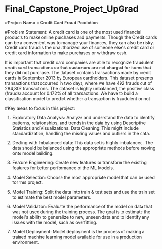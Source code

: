 # Final_Capstone_Project_UpGrad

#Project Name = Credit Card Fraud Prediction 

#Problem Statement:
A credit card is one of the most used financial products to make online purchases and payments. Though the Credit cards can be a convenient way to manage your finances, they can also be risky. Credit card fraud is the unauthorized use of someone else's credit card or credit card information to make purchases or withdraw cash.

It is important that credit card companies are able to recognize fraudulent credit card transactions so that customers are not charged for items that they did not purchase. The dataset contains transactions made by credit cards in September 2013 by European cardholders. This dataset presents transactions that occurred in two days, where we have 492 frauds out of 284,807 transactions. The dataset is highly unbalanced, the positive class (frauds) account for 0.172% of all transactions. We have to build a classification model to predict whether a transaction is fraudulent or not

#Key areas to focus in this project:

1. Exploratory Data Analysis: Analyze and understand the data to identify patterns, relationships, and trends in the data by 
   using Descriptive Statistics and Visualizations.
   Data Cleaning: This might include standardization, handling the missing values and outliers in the data.

2. Dealing with Imbalanced data: This data set is highly imbalanced. The data should be balanced using the appropriate 
   methods before moving onto model building.

3. Feature Engineering: Create new features or transform the existing features for better performance of the ML Models.

4. Model Selection: Choose the most appropriate model that can be used for this project.

5. Model Training: Split the data into train & test sets and use the train set to estimate the best model parameters.

6. Model Validation: Evaluate the performance of the model on data that was not used during the training process. The goal 
   is to estimate the model's ability to generalize to new, unseen data and to identify any issues with the model, such as 
   overfitting.

7. Model Deployment: Model deployment is the process of making a trained machine learning model available for use in a 
   production environment.
